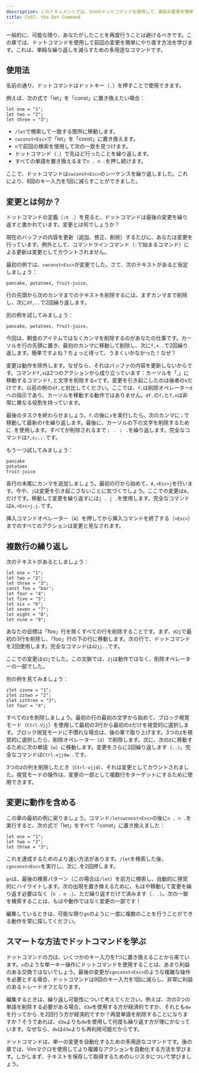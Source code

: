 ```yaml
---
description: このドキュメントでは、Vimのドットコマンドを使用して、直前の変更を簡単に繰り返す方法を学びます。効率的な操作を実現します。
title: Ch07. the Dot Command
---
```


一般的に、可能な限り、あなたがしたことを再度行うことは避けるべきです。この章では、ドットコマンドを使用して前回の変更を簡単にやり直す方法を学びます。これは、単純な繰り返しを減らすための多用途なコマンドです。

## 使用法

名前の通り、ドットコマンドはドットキー（`.`）を押すことで使用できます。

例えば、次の式で「let」を「const」に置き換えたい場合：

```shell
let one = "1";
let two = "2";
let three = "3";
```

- `/let`で検索して一致する箇所に移動します。
- `cwconst<Esc>`で「let」を「const」に置き換えます。
- `n`で前回の検索を使用して次の一致を見つけます。
- ドットコマンド（`.`）で先ほど行ったことを繰り返します。
- すべての単語を置き換えるまで`n . n .`を押し続けます。

ここで、ドットコマンドは`cwconst<Esc>`のシーケンスを繰り返しました。これにより、8回のキー入力を1回に減らすことができました。

## 変更とは何か？

ドットコマンドの定義（`:h .`）を見ると、ドットコマンドは最後の変更を繰り返すと書かれています。変更とは何でしょうか？

現在のバッファの内容を更新（追加、修正、削除）するたびに、あなたは変更を行っています。例外として、コマンドラインコマンド（`:`で始まるコマンド）による更新は変更としてカウントされません。

最初の例では、`cwconst<Esc>`が変更でした。さて、次のテキストがあると仮定しましょう：

```shell
pancake, potatoes, fruit-juice,
```

行の先頭から次のカンマまでのテキストを削除するには、まずカンマまで削除し、次に`df,..`で2回繰り返します。

別の例を試してみましょう：

```shell
pancake, potatoes, fruit-juice,
```

今回は、朝食のアイテムではなくカンマを削除するのがあなたの仕事です。カーソルを行の先頭に置き、最初のカンマに移動して削除し、次に`f,x..`で2回繰り返します。簡単ですよね？ちょっと待って、うまくいかなかった！なぜ？

変更は動作を除外します。なぜなら、それはバッファの内容を更新しないからです。コマンド`f,x`は2つのアクションから成り立っています：カーソルを「,」に移動するコマンド`f,`と文字を削除する`x`です。変更を引き起こしたのは後者の`x`だけです。以前の例の`df,`と対比してください。ここでは、`f,`は削除オペレーター`d`への指示であり、カーソルを移動する動作ではありません。`df,`の`f,`と`f,x`は非常に異なる役割を持っています。

最後のタスクを終わらせましょう。`f,`の後に`x`を実行したら、次のカンマに`；`で移動して最新の`f`を繰り返します。最後に、カーソルの下の文字を削除するために`.`を使用します。すべてが削除されるまで`； . ； .`を繰り返します。完全なコマンドは`f,x;.;.`です。

もう一つ試してみましょう：

```shell
pancake
potatoes
fruit-juice
```

各行の末尾にカンマを追加しましょう。最初の行から始めて、`A,<Esc>j`を行います。今や、`j`は変更を引き起こさないことに気づくでしょう。ここでの変更は`A,`だけです。移動して変更を繰り返すには`j . j .`を使用します。完全なコマンドは`A,<Esc>j.j.`です。

挿入コマンドオペレーター（`A`）を押してから挿入コマンドを終了する（`<Esc>`）までのすべてのアクションは変更と見なされます。

## 複数行の繰り返し

次のテキストがあるとしましょう：

```shell
let one = "1";
let two = "2";
let three = "3";
const foo = "bar';
let four = "4";
let five = "5";
let six = "6";
let seven = "7";
let eight = "8";
let nine = "9";
```

あなたの目標は「foo」行を除くすべての行を削除することです。まず、`d2j`で最初の3行を削除し、「foo」行の下の行に移動します。次の行で、ドットコマンドを2回使用します。完全なコマンドは`d2jj..`です。

ここでの変更は`d2j`でした。この文脈では、`2j`は動作ではなく、削除オペレーターの一部でした。

別の例を見てみましょう：

```shell
zlet zzone = "1";
zlet zztwo = "2";
zlet zzthree = "3";
let four = "4";
```

すべてのzを削除しましょう。最初の行の最初の文字から始めて、ブロック視覚モード（`Ctrl-Vjj`）を使用して最初の3行から最初のzだけを視覚的に選択します。ブロック視覚モードに不慣れな場合は、後の章で取り上げます。3つのzを視覚的に選択したら、削除オペレーター（`d`）で削除します。次に、次のzに移動するために次の単語（`w`）に移動します。変更をさらに2回繰り返します（`..`）。完全なコマンドは`Ctrl-vjjdw..`です。

3つのzの列を削除したとき（`Ctrl-vjjd`）、それは変更としてカウントされました。視覚モードの操作は、変更の一部として複数行をターゲットにするために使用できます。

## 変更に動作を含める

この章の最初の例に戻りましょう。コマンド`/letcwconst<Esc>`の後に`n . n .`を実行すると、次の式で「let」をすべて「const」に置き換えました：

```shell
let one = "1";
let two = "2";
let three = "3";
```

これを達成するためのより速い方法があります。`/let`を検索した後、`cgnconst<Esc>`を実行し、次に`.`を2回押します。

`gn`は、最後の検索パターン（この場合は`/let`）を前方に検索し、自動的に視覚的にハイライトします。次の出現を置き換えるために、もはや移動して変更を繰り返す必要はなく（`n . n .`）、ただ繰り返すだけで済みます（`. .`）。次の一致を検索することは、もはや動作ではなく変更の一部です！

編集しているときは、可能な限り`gn`のように一度に複数のことを行うことができる動作を常に探してください。

## スマートな方法でドットコマンドを学ぶ

ドットコマンドの力は、いくつかのキー入力を1つに置き換えることから来ています。`x`のような単一キー操作にドットコマンドを使用することは、あまり利益のある交換ではないでしょう。最後の変更が`cgnconst<Esc>`のような複雑な操作を必要とする場合、ドットコマンドは9回のキー入力を1回に減らし、非常に利益のあるトレードオフとなります。

編集するときは、繰り返し可能性について考えてください。例えば、次の3つの単語を削除する必要がある場合、`d3w`を使用する方が経済的ですか、それとも`dw`を行ってから`.`を2回行う方が経済的ですか？再度単語を削除することになりますか？そうであれば、`d3w`よりも`dw`を使用して何度も繰り返す方が理にかなっています。なぜなら、`dw`は`d3w`よりも再利用可能だからです。

ドットコマンドは、単一の変更を自動化するための多用途なコマンドです。後の章では、Vimマクロを使用してより複雑なアクションを自動化する方法を学びます。しかしまず、テキストを保存して取得するためのレジスタについて学びましょう。